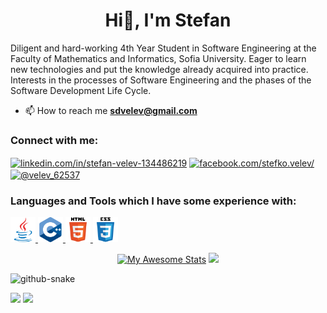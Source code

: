 <h1 align="center">Hi👋, I'm Stefan</h1>


<p>
Diligent and hard-working 4th Year Student in Software Engineering at the Faculty of Mathematics and Informatics, Sofia University. Eager to learn new technologies and put the knowledge already acquired into practice. Interests in the processes of Software Engineering and the phases of the Software Development Life Cycle.
</p>

<!-- - 🌱 I’m currently learning **Java** -->

- 📫 How to reach me **sdvelev@gmail.com**

<h3 align="left">Connect with me:</h3>
<p align="left">
<a href="https://linkedin.com/in/stefan-velev-134486219" target="blank"><img align="center" src="https://raw.githubusercontent.com/rahuldkjain/github-profile-readme-generator/master/src/images/icons/Social/linked-in-alt.svg" alt="linkedin.com/in/stefan-velev-134486219" height="30" width="40" /></a>
<a href="https://fb.com//stefko.velev/" target="blank"><img align="center" src="https://raw.githubusercontent.com/rahuldkjain/github-profile-readme-generator/master/src/images/icons/Social/facebook.svg" alt="facebook.com/stefko.velev/" height="30" width="40" /></a>
<a href="https://www.hackerrank.com/Velev_62537" target="blank"><img align="center" src="https://raw.githubusercontent.com/rahuldkjain/github-profile-readme-generator/master/src/images/icons/Social/hackerrank.svg" alt="@velev_62537" height="30" width="40" /></a>
</p>

<h3 align="left">Languages and Tools which I have some experience with:</h3>
<p align="left"> 
<a href="https://www.java.com" target="_blank" rel="noreferrer"> <img src="https://raw.githubusercontent.com/devicons/devicon/master/icons/java/java-original.svg" alt="java" width="40" height="40"/> </a>
<a href="https://www.w3schools.com/cpp/" target="_blank" rel="noreferrer"> <img src="https://raw.githubusercontent.com/devicons/devicon/master/icons/cplusplus/cplusplus-original.svg" alt="cplusplus" width="40" height="40"/> </a>
 <a href="https://www.w3.org/html/" target="_blank" rel="noreferrer"> <img src="https://raw.githubusercontent.com/devicons/devicon/master/icons/html5/html5-original-wordmark.svg" alt="html5" width="40" height="40"/> </a> 
<a href="https://www.w3schools.com/css/" target="_blank" rel="noreferrer"> <img src="https://raw.githubusercontent.com/devicons/devicon/master/icons/css3/css3-original-wordmark.svg" alt="css3" width="40" height="40"/> </a> 
<!-- <a href="https://www.microsoft.com/en-us/sql-server" target="_blank" rel="noreferrer"> <img src="https://www.svgrepo.com/show/303229/microsoft-sql-server-logo.svg" alt="mssql" width="40" height="40"/> </a>
<a href="https://www.linux.org/" target="_blank" rel="noreferrer"> <img src="https://raw.githubusercontent.com/devicons/devicon/master/icons/linux/linux-original.svg" alt="linux" width="40" height="40"/> </a> -->
<!-- <a href="https://git-scm.com/" target="_blank" rel="noreferrer"> <img src="https://www.vectorlogo.zone/logos/git-scm/git-scm-icon.svg" alt="git" width="40" height="40"/> </a>  -->
<!-- <a href="https://www.mathworks.com/" target="_blank" rel="noreferrer"> <img src="https://upload.wikimedia.org/wikipedia/commons/2/21/Matlab_Logo.png" alt="matlab" width="40" height="40"/> </a> -->
</p>


<div align="center">

[![My Awesome Stats](https://awesome-github-stats.azurewebsites.net/user-stats/sdvelev?cardType=level&preferLogin=false)](https://git.io/awesome-stats-card)  <img src="https://github-readme-stats.vercel.app/api/top-langs/?username=sdvelev&layout=compact" height="200">
</div>

<picture>
  <source media="(prefers-color-scheme: dark)" srcset="github-snake-dark.svg" />
  <source media="(prefers-color-scheme: light)" srcset="github-snake.svg" />
  <img alt="github-snake" src="github-snake.svg" />
</picture>

<p float="left">
<picture>
  <source
    srcset="https://github-readme-stats.vercel.app/api?username=sdvelev&show_icons=true&theme=dark&include_all_commits=true"
    media="(prefers-color-scheme: dark)"
  />
  <source
    srcset="https://github-readme-stats.vercel.app/api?username=sdvelev&show_icons=true&include_all_commits=true"
    media="(prefers-color-scheme: light), (prefers-color-scheme: no-preference)"
  />
  <img src="https://github-readme-stats.vercel.app/api?username=sdvelev&show_icons=true" />
</picture>


<picture>
  <source
    srcset="https://github-readme-stats.vercel.app/api/top-langs/?username=sdvelev&layout=compact&theme=dark"
    media="(prefers-color-scheme: dark)"
  />
  <source
    srcset="https://github-readme-stats.vercel.app/api/top-langs/?username=sdvelev&layout=compact"
    media="(prefers-color-scheme: light), (prefers-color-scheme: no-preference)"
  />
  <img width="353px" src="https://github-readme-stats.vercel.app/api/top-langs/?username=sdvelev&layout=compact" />
</picture>
</p>
